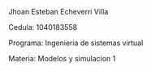 Jhoan Esteban Echeverri Villa


Cedula: 1040183558


Programa: Ingenieria de sistemas virtual


Materia: Modelos y simulacion 1
